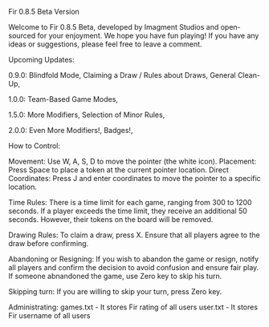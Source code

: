 Fir 0.8.5 Beta Version

Welcome to Fir 0.8.5 Beta, developed by Imagment Studios and open-sourced for your enjoyment. We hope you have fun playing! If you have any ideas or suggestions, please feel free to leave a comment.

Upcoming Updates:

0.9.0:
Blindfold Mode,
Claiming a Draw / Rules about Draws,
General Clean-Up,

1.0.0:
Team-Based Game Modes,

1.5.0:
More Modifiers,
Selection of Minor Rules,

2.0.0:
Even More Modifiers!,
Badges!,

How to Control:

Movement: Use W, A, S, D to move the pointer (the white icon).
Placement: Press Space to place a token at the current pointer location.
Direct Coordinates: Press J and enter coordinates to move the pointer to a specific location.

Time Rules:
There is a time limit for each game, ranging from 300 to 1200 seconds. If a player exceeds the time limit, they receive an additional 50 seconds. However, their tokens on the board will be removed.

Drawing Rules:
To claim a draw, press X. Ensure that all players agree to the draw before confirming.

Abandoning or Resigning:
If you wish to abandon the game or resign, notify all players and confirm the decision to avoid confusion and ensure fair play. If someone abnandoned the game, use Zero key to skip his turn. 

Skipping turn:
If you are willing to skip your turn, press Zero key.

Administrating:
games.txt - It stores Fir rating of all users
user.txt - It stores Fir username of all users
